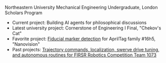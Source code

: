 Northeastern University Mechanical Engineering Undergraduate, London Scholars Program

- Current project: Building AI agents for philosophical discussions
- Latest university project: Cornerstone of Engineering I Final, "Chekov's Cat"
- Favorite project: [Fiducial marker detection](https://github.com/FRCTeam1073-TheForceTeam/nanovision2023) for AprilTag family #16h5, "Nanovision"
- Past projects: [Trajectory commands, localization, swerve drive tuning, and autonomous routines for FIRSR Robotics Competition Team 1073](https://github.com/FRCTeam1073-TheForceTeam/robot2023)

